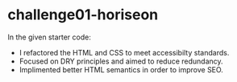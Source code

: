 # challenge01-horiseon

In the given starter code: 
- I refactored the HTML and CSS to meet accessibilty standards.  
- Focused on DRY principles and aimed to reduce redundancy. 
- Implimented better HTML semantics in order to improve SEO.
